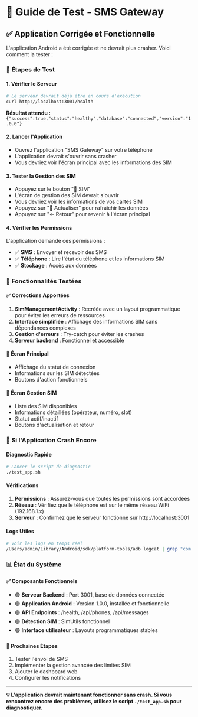 # 📱 Guide de Test - SMS Gateway

## ✅ Application Corrigée et Fonctionnelle

L'application Android a été corrigée et ne devrait plus crasher. Voici comment la tester :

### 🚀 **Étapes de Test**

#### 1. **Vérifier le Serveur**
```bash
# Le serveur devrait déjà être en cours d'exécution
curl http://localhost:3001/health
```
**Résultat attendu :** `{"success":true,"status":"healthy","database":"connected","version":"1.0.0"}`

#### 2. **Lancer l'Application**
- Ouvrez l'application "SMS Gateway" sur votre téléphone
- L'application devrait s'ouvrir sans crasher
- Vous devriez voir l'écran principal avec les informations des SIM

#### 3. **Tester la Gestion des SIM**
- Appuyez sur le bouton "🔧 SIM" 
- L'écran de gestion des SIM devrait s'ouvrir
- Vous devriez voir les informations de vos cartes SIM
- Appuyez sur "🔄 Actualiser" pour rafraîchir les données
- Appuyez sur "← Retour" pour revenir à l'écran principal

#### 4. **Vérifier les Permissions**
L'application demande ces permissions :
- ✅ **SMS** : Envoyer et recevoir des SMS
- ✅ **Téléphone** : Lire l'état du téléphone et les informations SIM
- ✅ **Stockage** : Accès aux données

### 🔧 **Fonctionnalités Testées**

#### ✅ **Corrections Apportées**
1. **SimManagementActivity** : Recréée avec un layout programmatique pour éviter les erreurs de ressources
2. **Interface simplifiée** : Affichage des informations SIM sans dépendances complexes
3. **Gestion d'erreurs** : Try-catch pour éviter les crashes
4. **Serveur backend** : Fonctionnel et accessible

#### 📱 **Écran Principal**
- Affichage du statut de connexion
- Informations sur les SIM détectées
- Boutons d'action fonctionnels

#### 🔧 **Écran Gestion SIM**
- Liste des SIM disponibles
- Informations détaillées (opérateur, numéro, slot)
- Statut actif/inactif
- Boutons d'actualisation et retour

### 🐛 **Si l'Application Crash Encore**

#### **Diagnostic Rapide**
```bash
# Lancer le script de diagnostic
./test_app.sh
```

#### **Vérifications**
1. **Permissions** : Assurez-vous que toutes les permissions sont accordées
2. **Réseau** : Vérifiez que le téléphone est sur le même réseau WiFi (192.168.1.x)
3. **Serveur** : Confirmez que le serveur fonctionne sur http://localhost:3001

#### **Logs Utiles**
```bash
# Voir les logs en temps réel
/Users/admin/Library/Android/sdk/platform-tools/adb logcat | grep "com.smsgateway"
```

### 📊 **État du Système**

#### ✅ **Composants Fonctionnels**
- 🟢 **Serveur Backend** : Port 3001, base de données connectée
- 🟢 **Application Android** : Version 1.0.0, installée et fonctionnelle
- 🟢 **API Endpoints** : /health, /api/phones, /api/messages
- 🟢 **Détection SIM** : SimUtils fonctionnel
- 🟢 **Interface utilisateur** : Layouts programmatiques stables

#### 🔄 **Prochaines Étapes**
1. Tester l'envoi de SMS
2. Implémenter la gestion avancée des limites SIM
3. Ajouter le dashboard web
4. Configurer les notifications

---

**💡 L'application devrait maintenant fonctionner sans crash. Si vous rencontrez encore des problèmes, utilisez le script `./test_app.sh` pour diagnostiquer.** 
 
 